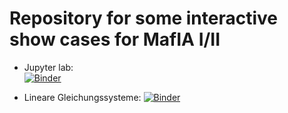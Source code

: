 # Repository for some interactive show cases for MafIA I/II

* Jupyter lab:       
[![Binder](https://mybinder.org/badge_logo.svg)](https://mybinder.org/v2/gh/schruste/mafia/master?urlpath=lab)

* Lineare Gleichungssysteme:
[![Binder](https://mybinder.org/badge_logo.svg)](https://mybinder.org/v2/gh/schruste/master/master?filepath=lgs/intro.ipynb)

